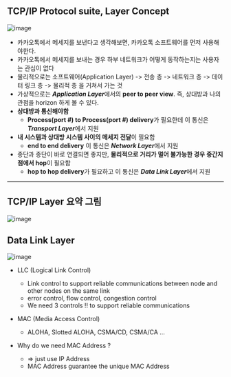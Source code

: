 ## TCP/IP Protocol suite, Layer Concept


![image](https://user-images.githubusercontent.com/68818952/132973555-97e2121c-6841-46ef-b663-95c85775c86b.png)
* 카카오톡에서 메세지를 보낸다고 생각해보면, 카카오톡 소프트웨어를 먼저 사용해야한다.
* 카카오톡에서 메세지를 보내는 경우 하부 네트워크가 어떻게 동작하는지는 사용자는 관심이 없다
* 물리적으로는 소프트웨어(Application Layer) -> 전송 층 -> 네트워크 층 -> 데이터 링크 층 -> 물리적 층 을 거쳐서 가는 것
* 가상적으로는 ***Application Layer***에서의 **peer to peer view**. 즉, 상대방과 나의 관점을 horizon 하게 볼 수 있다.
* **상대방과 통신해야함**
  * **Process(port #) to Process(port #) delivery**가 필요한데 이 통신은 ***Transport Layer***에서 지원
* **내 시스템과 상대방 시스템 사이의 메세지 전달**이 필요함 
  * **end to end delivery** 이 통신은 ***Network Layer***에서 지원
* 종단과 종단이 바로 연결되면 좋지만, **물리적으로 거리가 멀어 불가능한 경우 중간지점에서 hop**이 필요함
  * **hop to hop delivery**가 필요하고 이 통신은 ***Data Link Layer***에서 지원


---
## TCP/IP Layer 요약 그림
![image](https://user-images.githubusercontent.com/68818952/132974145-97c18beb-5592-49a5-9034-ff933e92532d.png)


## Data Link Layer
![image](https://user-images.githubusercontent.com/68818952/132974448-f71af9e4-a401-45c7-8d50-423d465113d7.png)

* LLC (Logical Link Control)
  * Link control to support reliable communications between node and other nodes on the same link
  * error control, flow control, congestion control
  * We need 3 controls !! to support reliable communications
* MAC (Media Access Control)
  * ALOHA, Slotted ALOHA, CSMA/CD, CSMA/CA ...

* Why do we need MAC Address ?
  * => just use IP Address 
  * MAC Address guarantee the unique MAC Address
